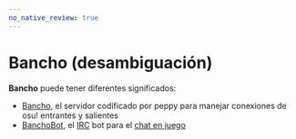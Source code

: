 ```yaml
---
no_native_review: true
---
```


# Bancho (desambiguación)

**Bancho** puede tener diferentes significados:

- [Bancho](/wiki/Bancho_(server)), el servidor codificado por peppy para manejar conexiones de osu! entrantes y salientes
- [BanchoBot](/wiki/BanchoBot), el [IRC](/wiki/Internet_Relay_Chat) bot para el [chat en juego](/wiki/Chat_Console)
